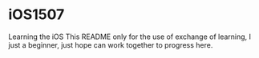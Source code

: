 # iOS1507
Learning the iOS
This README only for the use of exchange of learning, I just a beginner, just hope can work together to progress here.
